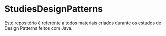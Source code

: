 # StudiesDesignPatterns
Este repositório é referente a todos materiais criados durante os estudos de Design Patterns feitos com Java.
